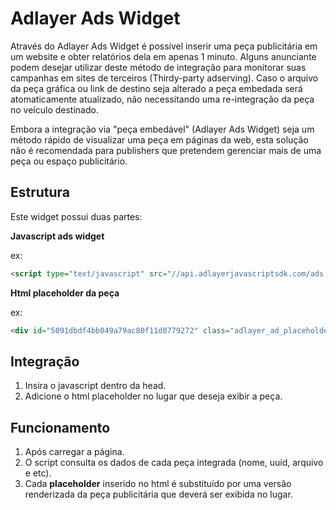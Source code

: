 # Adlayer Ads Widget
Através do Adlayer Ads Widget é possível inserir uma peça publicitária em um website e obter relatórios dela em apenas 1 minuto.
Alguns anunciante podem desejar utilizar deste método de integração para monitorar suas campanhas em sites de terceiros (Thirdy-party adserving).
Caso o arquivo da peça gráfica ou link de destino seja alterado a peça embedada será atomaticamente atualizado, não necessitando uma re-integração da peça no veículo destinado.

Embora a integração via "peça embedável" (Adlayer Ads Widget) seja um método rápido de visualizar uma peça em páginas da web, esta solução não é recomendada para publishers que pretendem gerenciar mais de uma peça ou espaço publicitário.


## Estrutura
Este widget possui duas partes:

**Javascript ads widget**

ex: 

```html
<script type="text/javascript" src="//api.adlayerjavascriptsdk.com/ads.min.js" async="true" language="javascript"></script>
```

**Html placeholder da peça**

ex:

```html
<div id="5091dbdf4bb049a79ac80f11d8779272" class="adlayer_ad_placeholder"></div>
```

## Integração
1. Insira o javascript dentro da head.
2. Adicione o html placeholder no lugar que deseja exibir a peça.

## Funcionamento
1. Após carregar a página.
2. O script consulta os dados de cada peça integrada (nome, uuid, arquivo e etc).
3. Cada __placeholder__ inserido no html é substituído por uma versão renderizada da peça publicitária que deverá ser exibida no lugar.